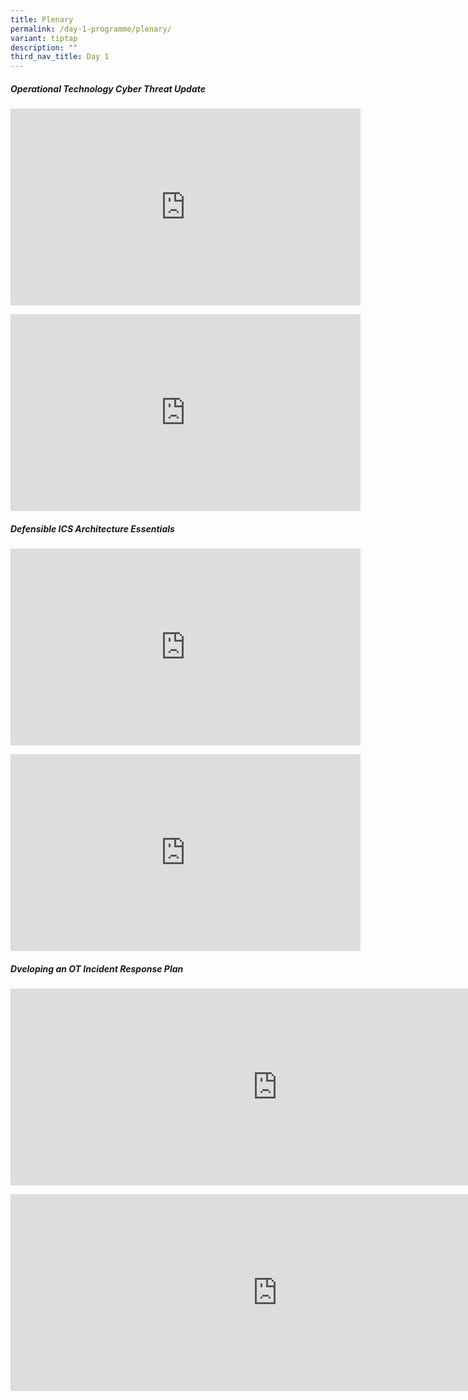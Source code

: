 ```yaml
---
title: Plenary
permalink: /day-1-programme/plenary/
variant: tiptap
description: ""
third_nav_title: Day 1
---
```

<h5>Operational Technology Cyber Threat Update</h5>
<p></p>
<div class="iframe-wrapper">
<iframe height="315" width="560" allowfullscreen="true" frameborder="0" src="https://www.youtube.com/embed/X6pR1qk44SQ?si=9ZoGprh2mwTybQ_Y"></iframe>
</div>
<p></p>
<p></p>
<div class="iframe-wrapper">
<iframe height="315" width="560" allowfullscreen="true" frameborder="0" src="https://www.youtube.com/embed/tORBzh82Yig?si=7-vYTJeVshuOBhj6"></iframe>
</div>
<p></p>
<h5>Defensible ICS Architecture Essentials</h5>
<p></p>
<div class="iframe-wrapper">
<iframe height="315" width="560" allowfullscreen="true" frameborder="0" src="https://www.youtube.com/embed/zv8mgtdTTIk?si=IakZvT4MNBki4GOP"></iframe>
</div>
<p></p>
<p></p>
<div class="iframe-wrapper">
<iframe height="315" width="560" allowfullscreen="true" frameborder="0" src="https://www.youtube.com/embed/97HT3wPlAOQ?si=M7SMWflAY_EIbDWP"></iframe>
</div>
<p></p>
<h5>Dveloping an OT Incident Response Plan</h5>
<p></p>
<div class="iframe-wrapper">
<iframe height="315" width="853" allowfullscreen="true" frameborder="0" src="https://www.youtube.com/embed/eisunGZ4XN8?si=M8m2eRHdxijJsW9O"></iframe>
</div>
<p></p>
<p></p>
<div class="iframe-wrapper">
<iframe height="315" width="853" allowfullscreen="true" frameborder="0" src="https://www.youtube.com/embed/3nkeL8e1O2o?si=z9p5Pr4SC_ZDXDC8"></iframe>
</div>
<p></p>